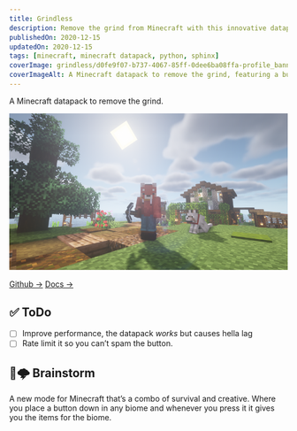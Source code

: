 ```yaml
---
title: Grindless
description: Remove the grind from Minecraft with this innovative datapack.
publishedOn: 2020-12-15
updatedOn: 2020-12-15
tags: [minecraft, minecraft datapack, python, sphinx]
coverImage: grindless/d0fe9f07-b737-4067-85ff-0dee6ba08ffa-profile_banner-480.png
coverImageAlt: A Minecraft datapack to remove the grind, featuring a button that gives items
---
```


A Minecraft datapack to remove the grind.

![d0fe9f07-b737-4067-85ff-0dee6ba08ffa-profile_banner-480.png](grindless/d0fe9f07-b737-4067-85ff-0dee6ba08ffa-profile_banner-480.png)

[Github →](https://github.com/thalida/grindless)   [Docs →](http://docs.grindless.builders/)

## ✅ ToDo

- [ ]  Improve performance, the datapack *works* but causes hella lag
- [ ]  Rate limit it so you can’t spam the button.

## 🧠🌩 Brainstorm

A new mode for Minecraft that’s a combo of survival and creative. Where you place a button down in any biome and whenever you press it it gives you the items for the biome.
